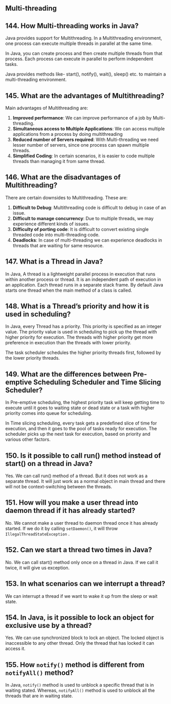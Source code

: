 ## Multi-threading

## 144. How Multi-threading works in Java?
Java provides support for Multithreading. In a Multithreading environment, one process can execute multiple threads in parallel at the same time.

In Java, you can create process and then create multiple threads from that process. Each process can execute in parallel to perform
independent tasks.

Java provides methods like- start(), notify(), wait(), sleep() etc. to
maintain a multi-threading environment.
## 145. What are the advantages of Multithreading?
Main advantages of Multithreading are:

1. **Improved performance**: We can improve performance of a job by Multi-threading.
2. **Simultaneous access to Multiple Applications**: We can access multiple applications from a process by doing multithreading
3. **Reduced number of Servers required**: With Multi-threading we need lesser number of servers, since one process can spawn multiple threads.
4. **Simplified Coding**: In certain scenarios, it is easier to code multiple threads than managing it from same thread.
## 146. What are the disadvantages of Multithreading?
There are certain downsides to Multithreading. These are:

1. **Difficult to Debug**: Multithreading code is difficult to debug in case of an issue.
2. **Difficult to manage concurrency**: Due to multiple threads, we may experience different kinds of issues.
3. **Difficulty of porting code**: It is difficult to convert existing single threaded code into multi-threading code.
4. **Deadlocks**: In case of multi-threading we can experience deadlocks in threads that are waiting for same resource.
## 147. What is a Thread in Java?
In Java, A thread is a lightweight parallel process in execution  that runs within another
process or thread.
It is an independent path of execution in an application. Each thread runs in a separate stack frame. By default Java starts one thread when the main method of a class is called.
## 148. What is a Thread’s priority and how it is used in scheduling?
In Java, every Thread has a priority. This priority is specified as an
integer value. The priority value is used in scheduling to pick up the
thread with higher priority for execution. The threads with higher
priority get more preference in execution than the threads with
lower priority.

The task scheduler schedules the higher priority threads first,
followed by the lower priority threads.
## 149. What are the differences between Pre-emptive Scheduling Scheduler and Time Slicing Scheduler?
In Pre-emptive scheduling, the highest priority task will keep getting
time to execute until it goes to waiting state or dead state or a task
with higher priority comes into queue for scheduling.

In Time slicing scheduling, every task gets a predefined slice of
time for execution, and then it goes to the pool of tasks ready for
execution. The scheduler picks up the next task for execution, based
on priority and various other factors.
## 150. Is it possible to call run() method instead of start() on a thread in Java?
Yes. We can call run() method of a thread. But it does not work as a
separate thread. It will just work as a normal object in main thread
and there will not be context-switching between the threads.
## 151. How will you make a user thread into daemon thread if it has already started?
No. We cannot make a user thread to daemon thread once it has
already started.
If we do it by calling `setDaemon()`, it will throw `IllegalThreadStateException` .


## 152. Can we start a thread two times in Java?
No. We can call start() method only once on a thread in Java. If we call it twice, it will give us exception.
## 153. In what scenarios can we interrupt a thread?
We can interrupt a thread if we want to wake it up from the sleep or
wait state.
## 154. In Java, is it possible to lock an object for exclusive use by a thread?
Yes. We can use synchronized block to lock an object. The locked
object is inaccessible to any other thread. Only the thread that has
locked it can access it.
## 155. How `notify()` method is different from `notifyAll()` method?
In Java, `notify()` method is used to unblock a specific thread that is
in waiting stated. Whereas, `notifyAll()` method is used to unblock
all the threads that are in waiting state.